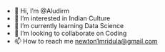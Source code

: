 - 👋 Hi, I’m @Aludirm
- 👀 I’m interested in Indian Culture
- 🌱 I’m currently learning Data Science 
- 💞️ I’m looking to collaborate on Coding
- 📫 How to reach me newton1mridula@gmail.com

<!---
Aludirm/Aludirm is a ✨ special ✨ repository because its `README.md` (this file) appears on your GitHub profile.
You can click the Preview link to take a look at your changes.
--->
